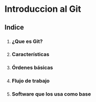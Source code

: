 # **Introduccion al Git**

 ## **Indice**

1. ### ¿Que es Git?
2. ### Características
3. ### Órdenes básicas
4. ### Flujo de trabajo
4. ### Software que los usa como base